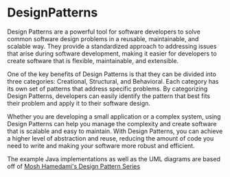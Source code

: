 # DesignPatterns

Design Patterns are a powerful tool for software developers to solve common software design problems in a reusable, maintainable, and scalable way. They provide a standardized approach to addressing issues that arise during software development, making it easier for developers to create software that is flexible, maintainable, and extensible.

One of the key benefits of Design Patterns is that they can be divided into three categories: Creational, Structural, and Behavioral. Each category has its own set of patterns that address specific problems. By categorizing Design Patterns, developers can easily identify the pattern that best fits their problem and apply it to their software design.

Whether you are developing a small application or a complex system, using Design Patterns can help you manage the complexity and create software that is scalable and easy to maintain. With Design Patterns, you can achieve a higher level of abstraction and reuse, reducing the amount of code you need to write and making your software more robust and efficient.

The example Java implementations as well as the UML diagrams are based off of [Mosh Hamedami's Design Pattern Series](https://codewithmosh.com/p/design-patterns)
